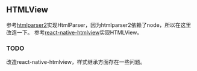 ## HTMLView

参考[htmlparser2](https://github.com/fb55/htmlparser2)实现HtmlParser，因为htmlparser2依赖了node，所以在这里改造一下。
参考[react-native-htmlview](https://github.com/jsdf/react-native-htmlview)实现HTMLView。

### TODO

改造react-native-htmlview，样式继承方面存在一些问题。

